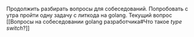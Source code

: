Продолжить разбирать вопросы для собеседований. Попробовать с утра пройти одну задачу с литкода на golang. Текущий вопрос [[Вопросы на собеседовании golang разработчика#Что такое _type switch_?]]